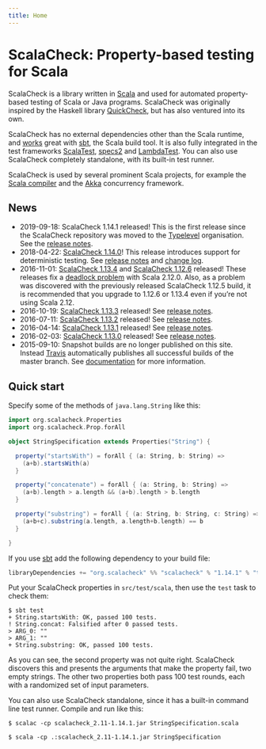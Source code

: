 ```yaml
---
title: Home
---
```


# ScalaCheck: Property-based testing for Scala

ScalaCheck is a library written in [Scala](https://www.scala-lang.org/) and used for automated property-based testing of Scala or Java programs. ScalaCheck was originally inspired by the Haskell library [QuickCheck](https://hackage.haskell.org/package/QuickCheck), but has also ventured into its own.

ScalaCheck has no external dependencies other than the Scala runtime, and [works](download.html#sbt) great with [sbt](http://www.scala-sbt.org/), the Scala build tool. It is also fully integrated in the test frameworks [ScalaTest](http://www.scalatest.org/), [specs2](https://etorreborre.github.io/specs2/) and [LambdaTest](https://github.com/47deg/LambdaTest). You can also use ScalaCheck completely standalone, with its built-in test runner.

ScalaCheck is used by several prominent Scala projects, for example the [Scala compiler](https://www.scala-lang.org/) and the [Akka](http://akka.io/) concurrency framework.

## News

- 2019-09-18: ScalaCheck 1.14.1 released! This is the first release since the ScalaCheck repository was moved to the [Typelevel](https://typelevel.org/) organisation. See the [release notes](https://github.com/rickynils/scalacheck/releases/tag/1.14.1).
- 2018-04-22: [ScalaCheck 1.14.0](download/1.14.0.html)! This release introduces support for deterministic testing. See [release notes](https://github.com/rickynils/scalacheck/tree/1.14.0/RELEASE.markdown) and [change log](https://github.com/rickynils/scalacheck/tree/1.14.0/CHANGELOG.markdown).
- 2016-11-01: [ScalaCheck 1.13.4](download/1.13.4.html) and [ScalaCheck 1.12.6](download/1.12.6.html) released! These releases fix a [deadlock problem](https://github.com/rickynils/scalacheck/issues/290) with Scala 2.12.0. Also, as a problem was discovered with the previously released ScalaCheck 1.12.5 build, it is recommended that you upgrade to 1.12.6 or 1.13.4 even if you’re not using Scala 2.12.
- 2016-10-19: [ScalaCheck 1.13.3](download/1.13.3.html) released! See [release notes](https://github.com/rickynils/scalacheck/tree/1.13.3/RELEASE).
- 2016-07-11: [ScalaCheck 1.13.2](download/1.13.2.html) released! See [release notes](https://github.com/rickynils/scalacheck/tree/1.13.2/RELEASE).
- 2016-04-14: [ScalaCheck 1.13.1](download/1.13.1.html) released! See [release notes](https://github.com/rickynils/scalacheck/tree/1.13.1/RELEASE).
- 2016-02-03: [ScalaCheck 1.13.0](download/1.13.0.html) released! See [release notes](https://github.com/rickynils/scalacheck/tree/1.13.0/RELEASE).
- 2015-09-10: Snapshot builds are no longer published on this site. Instead [Travis](https://travis-ci.org/rickynils/scalacheck) automatically publishes all successful builds of the master branch. See [documentation](download.html#snapshot) for more information.

## Quick start

Specify some of the methods of `java.lang.String` like this:

```scala
import org.scalacheck.Properties
import org.scalacheck.Prop.forAll

object StringSpecification extends Properties("String") {

  property("startsWith") = forAll { (a: String, b: String) =>
    (a+b).startsWith(a)
  }

  property("concatenate") = forAll { (a: String, b: String) =>
    (a+b).length > a.length && (a+b).length > b.length
  }

  property("substring") = forAll { (a: String, b: String, c: String) =>
    (a+b+c).substring(a.length, a.length+b.length) == b
  }

}
```

If you use [sbt](http://www.scala-sbt.org/) add the following dependency to your build file:

```scala
libraryDependencies += "org.scalacheck" %% "scalacheck" % "1.14.1" % "test"
```

Put your ScalaCheck properties in `src/test/scala`, then use the `test` task to check them:

```
$ sbt test
+ String.startsWith: OK, passed 100 tests.
! String.concat: Falsified after 0 passed tests.
> ARG_0: ""
> ARG_1: ""
+ String.substring: OK, passed 100 tests.
```

As you can see, the second property was not quite right. ScalaCheck discovers this and presents the arguments that make the property fail, two empty strings. The other two properties both pass 100 test rounds, each with a randomized set of input parameters.

You can also use ScalaCheck standalone, since it has a built-in command line test runner. Compile and run like this:

```
$ scalac -cp scalacheck_2.11-1.14.1.jar StringSpecification.scala

$ scala -cp .:scalacheck_2.11-1.14.1.jar StringSpecification
```
